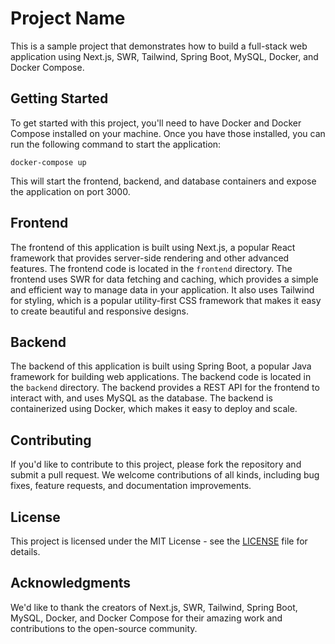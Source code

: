 # Project Name

This is a sample project that demonstrates how to build a full-stack web application using Next.js, SWR, Tailwind, Spring Boot, MySQL, Docker, and Docker Compose.

## Getting Started

To get started with this project, you'll need to have Docker and Docker Compose installed on your machine. Once you have those installed, you can run the following command to start the application:

```
docker-compose up
```

This will start the frontend, backend, and database containers and expose the application on port 3000.

## Frontend

The frontend of this application is built using Next.js, a popular React framework that provides server-side rendering and other advanced features. The frontend code is located in the `frontend` directory.
The frontend uses SWR for data fetching and caching, which provides a simple and efficient way to manage data in your application. It also uses Tailwind for styling, which is a popular utility-first CSS framework that makes it easy to create beautiful and responsive designs.

## Backend

The backend of this application is built using Spring Boot, a popular Java framework for building web applications. The backend code is located in the `backend` directory.
The backend provides a REST API for the frontend to interact with, and uses MySQL as the database. The backend is containerized using Docker, which makes it easy to deploy and scale.

## Contributing

If you'd like to contribute to this project, please fork the repository and submit a pull request. We welcome contributions of all kinds, including bug fixes, feature requests, and documentation improvements.

## License

This project is licensed under the MIT License - see the [LICENSE](LICENSE) file for details.

## Acknowledgments

We'd like to thank the creators of Next.js, SWR, Tailwind, Spring Boot, MySQL, Docker, and Docker Compose for their amazing work and contributions to the open-source community.
